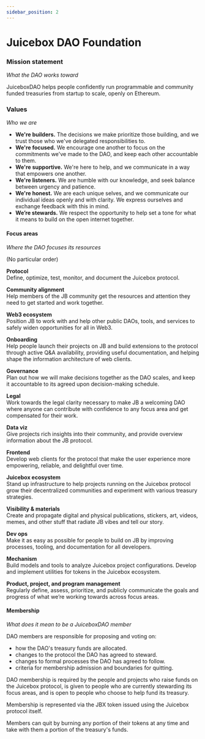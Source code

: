 ```yaml
---
sidebar_position: 2
---
```


# Juicebox DAO Foundation

### Mission statement

_What the DAO works toward_

JuiceboxDAO helps people confidently run programmable and community funded treasuries from startup to scale, openly on Ethereum.

### Values

_Who we are_

- **We're builders.** The decisions we make prioritize those building, and we trust those who we've delegated responsibilities to.
- **We're focused.** We encourage one another to focus on the commitments we've made to the DAO, and keep each other accountable to them.
- **We're supportive.** We're here to help, and we communicate in a way that empowers one another.
- **We're listeners.** We are humble with our knowledge, and seek balance between urgency and patience.
- **We're honest.** We are each unique selves, and we communicate our individual ideas openly and with clarity. We express ourselves and exchange feedback with this in mind.
- **We’re stewards.** We respect the opportunity to help set a tone for what it means to build on the open internet together.

#### Focus areas

_Where the DAO focuses its resources_

(No particular order)

**Protocol**  
Define, optimize, test, monitor, and document the Juicebox protocol.

**Community alignment**  
Help members of the JB community get the resources and attention they need to get started and work together.

**Web3 ecosystem**  
Position JB to work with and help other public DAOs, tools, and services to safely widen opportunities for all in Web3.

**Onboarding**  
Help people launch their projects on JB and build extensions to the protocol through active Q&A availability, providing useful documentation, and helping shape the information architecture of web clients.

**Governance**  
Plan out how we will make decisions together as the DAO scales, and keep it accountable to its agreed upon decision-making schedule.

**Legal**  
Work towards the legal clarity necessary to make JB a welcoming DAO where anyone can contribute with confidence to any focus area and get compensated for their work.

**Data viz**  
Give projects rich insights into their community, and provide overview information about the JB protocol.

**Frontend**  
Develop web clients for the protocol that make the user experience more empowering, reliable, and delightful over time.

**Juicebox ecosystem**  
Stand up infrastructure to help projects running on the Juicebox protocol grow their decentralized communities and experiment with various treasury strategies.

**Visibility & materials**  
Create and propagate digital and physical publications, stickers, art, videos, memes, and other stuff that radiate JB vibes and tell our story.

**Dev ops**  
Make it as easy as possible for people to build on JB by improving processes, tooling, and documentation for all developers.

**Mechanism**  
Build models and tools to analyze Juicebox project configurations. Develop and implement utilities for tokens in the Juicebox ecosystem.

**Product, project, and program management**  
Regularly define, assess, prioritize, and publicly communicate the goals and progress of what we’re working towards across focus areas.

#### Membership

_What does it mean to be a JuiceboxDAO member_

DAO members are responsible for proposing and voting on:

- how the DAO's treasury funds are allocated.
- changes to the protocol the DAO has agreed to steward.
- changes to formal processes the DAO has agreed to follow.
- criteria for membership admission and boundaries for quitting.

DAO membership is required by the people and projects who raise funds on the Juicebox protocol, is given to people who are currently stewarding its focus areas, and is open to people who choose to help fund its treasury.

Membership is represented via the JBX token issued using the Juicebox protocol itself.

Members can quit by burning any portion of their tokens at any time and take with them a portion of the treasury's funds.

